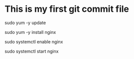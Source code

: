 **This is my first git commit file** 
===============
sudo yum -y update

sudo yum -y install nginx

sudo systemctl enable nginx

sudo systemctl start nginx


